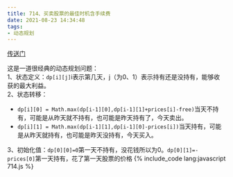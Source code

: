 ```yaml
---
title: 714、买卖股票的最佳时机含手续费
date: 2021-08-23 14:34:48
tags:
- 动态规划
---
```

[传送门](https://leetcode-cn.com/problems/best-time-to-buy-and-sell-stock-with-transaction-fee/)

这是一道很经典的动态规划问题：   
1、状态定义：`dp[i][j]`i表示第几天，j（为0、1）表示持有还是没持有，能够收获的最大利益。   
2、状态转移：   
 - `dp[i][0] = Math.max(dp[i-1][0],dp[i-1][1]+prices[i]-free)`当天不持有，可能是从昨天就不持有，也可能是昨天持有了，今天卖出。
 - `dp[i][1] = Math.max(dp[i-1][1],dp[i-1][0]-prices[i])`当天持有，可能是从昨天就持有，也可能是昨天没持有，今天买入。

3、初始化值：`dp[0][0]=0`第一天不持有，没花钱所以为0。`dp[0][1]=-prices[0]`第一天持有，花了第一天股票的价格
{% include_code lang:javascript 714.js %}